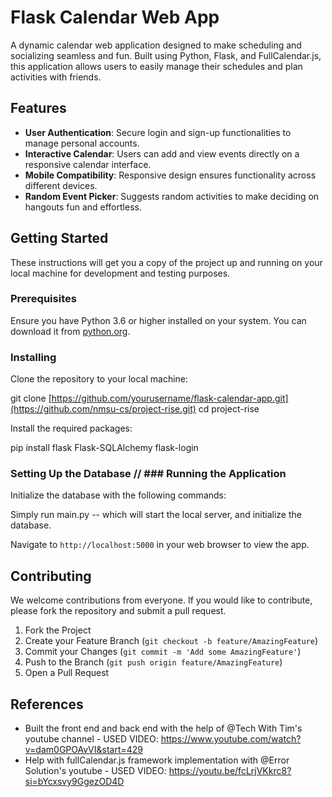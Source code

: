 
# Flask Calendar Web App

A dynamic calendar web application designed to make scheduling and socializing seamless and fun. Built using Python, Flask, and FullCalendar.js, this application allows users to easily manage their schedules and plan activities with friends.

## Features

- **User Authentication**: Secure login and sign-up functionalities to manage personal accounts.
- **Interactive Calendar**: Users can add and view events directly on a responsive calendar interface.
- **Mobile Compatibility**: Responsive design ensures functionality across different devices.
- **Random Event Picker**: Suggests random activities to make deciding on hangouts fun and effortless.

## Getting Started

These instructions will get you a copy of the project up and running on your local machine for development and testing purposes.

### Prerequisites

Ensure you have Python 3.6 or higher installed on your system. You can download it from [python.org](https://www.python.org/downloads/).

### Installing

Clone the repository to your local machine:

git clone [https://github.com/yourusername/flask-calendar-app.git](https://github.com/nmsu-cs/project-rise.git)
cd project-rise


Install the required packages:

pip install flask Flask-SQLAlchemy flask-login

### Setting Up the Database // ### Running the Application

Initialize the database with the following commands:

Simply run main.py -- which will start the local server, and initialize the database.

Navigate to `http://localhost:5000` in your web browser to view the app.


## Contributing

We welcome contributions from everyone. If you would like to contribute, please fork the repository and submit a pull request.

1. Fork the Project
2. Create your Feature Branch (`git checkout -b feature/AmazingFeature`)
3. Commit your Changes (`git commit -m 'Add some AmazingFeature'`)
4. Push to the Branch (`git push origin feature/AmazingFeature`)
5. Open a Pull Request


## References

- Built the front end and back end with the help of @Tech With Tim's youtube channel
          - USED VIDEO: https://www.youtube.com/watch?v=dam0GPOAvVI&start=429
- Help with fullCalendar.js framework implementation with @Error Solution's youtube
          - USED VIDEO: https://youtu.be/fcLrjVKkrc8?si=bYcxsvy9GgezOD4D
  
